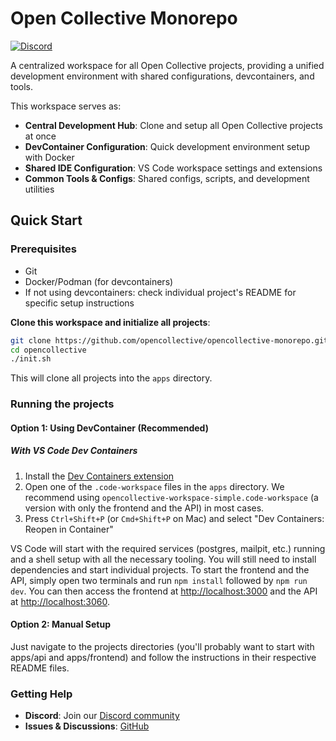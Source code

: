 # Open Collective Monorepo

[![Discord](https://discordapp.com/api/guilds/1241017531318276158/widget.png)](https://discord.opencollective.com)

A centralized workspace for all Open Collective projects, providing a unified development environment with shared configurations, devcontainers, and tools.

This workspace serves as:

- **Central Development Hub**: Clone and setup all Open Collective projects at once
- **DevContainer Configuration**: Quick development environment setup with Docker
- **Shared IDE Configuration**: VS Code workspace settings and extensions
- **Common Tools & Configs**: Shared configs, scripts, and development utilities

## Quick Start

### Prerequisites

- Git
- Docker/Podman (for devcontainers)
- If not using devcontainers: check individual project's README for specific setup instructions

**Clone this workspace and initialize all projects**:

```bash
git clone https://github.com/opencollective/opencollective-monorepo.git opencollective
cd opencollective
./init.sh
```

This will clone all projects into the `apps` directory.

### Running the projects

#### Option 1: Using DevContainer (Recommended)

##### With VS Code Dev Containers

1. Install the [Dev Containers extension](https://marketplace.visualstudio.com/items?itemName=ms-vscode-remote.remote-containers)
2. Open one of the `.code-workspace` files in the `apps` directory. We recommend using `opencollective-workspace-simple.code-workspace` (a version with only the frontend and the API) in most cases.
3. Press `Ctrl+Shift+P` (or `Cmd+Shift+P` on Mac) and select "Dev Containers: Reopen in Container"

VS Code will start with the required services (postgres, mailpit, etc.) running and a shell setup with all the necessary tooling. You will still need to install dependencies and start individual projects. To start the frontend and the API, simply open two terminals and run `npm install` followed by `npm run dev`. You can then access the frontend at [http://localhost:3000](http://localhost:3000) and the API at [http://localhost:3060](http://localhost:3060).

#### Option 2: Manual Setup

Just navigate to the projects directories (you'll probably want to start with apps/api and apps/frontend) and follow the instructions in their respective README files.

### Getting Help

- **Discord**: Join our [Discord community](https://discord.opencollective.com)
- **Issues & Discussions**: [GitHub](https://github.com/opencollective/opencollective)
